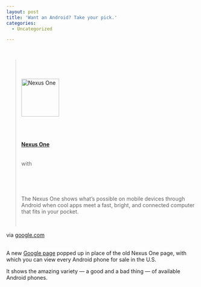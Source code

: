 ```yaml
---
layout: post
title: 'Want an Android? Take your pick.'
categories:
  - Uncategorized

---
```


<div class="posterous_bookmarklet_entry"><br /><blockquote><div><br /><div><br /><a href="http://www.google.com/phone/#"><br /><img src="http://www.google.com/phone/image/small/58003" height="100" alt="Nexus One" width="100" /></a><p><br /><br /><strong><br /><a href="http://www.google.com/phone/#">Nexus One</a><br /></strong><br /><br /><img title="with Google" src="http://www.google.com/phone/static/images/withgoogle.png" height="14" alt="with Google" width="58" /><br /><br /></p></div><br /><p><br />    The Nexus One shows what&#8217;s possible on mobile devices through Android when cool apps meet a fast, bright, and connected computer that fits in your pocket.<br /></p><br /></div></blockquote><div class="posterous_quote_citation">via <a href="http://www.google.com/phone/#manufacturer=all&amp;category=all&amp;carrier=all&amp;country=us&amp;reset_filters=1">google.com</a></div><br /><p>A new <a href="http://www.google.com/phone/#manufacturer=all&amp;category=all&amp;carrier=all&amp;country=us&amp;reset_filters=1">Google page</a> popped up in place of the old Nexus One page, with which you can view every Android phone for sale in the U.S. <br /></p><p>It shows the amazing variety &#8212; a good and a bad thing &#8212; of available Android phones.</p></div><div class="blogger-post-footer"><img width="1" height="1" src="https://blogger.googleusercontent.com/tracker/8920950033468593796-5654911645207056657?l=openmobile.blogspot.com" alt="" /></div>
